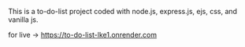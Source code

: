 This is a to-do-list project coded with node.js, express.js, ejs, css, and vanilla js.

for live -> https://to-do-list-lke1.onrender.com
